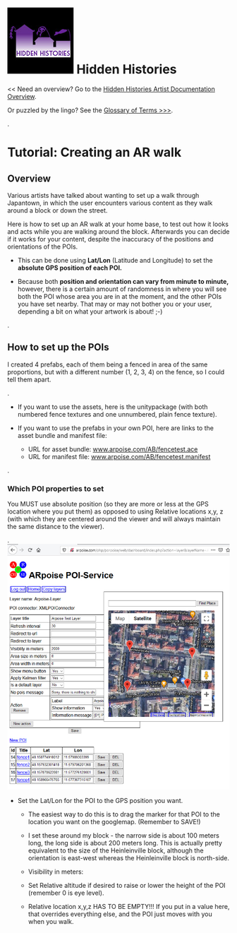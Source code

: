 
# ![Hidden Histories Logo](/images/hiddenhistories-logo.png) Hidden Histories 
<< Need an overview? Go to the [Hidden Histories Artist Documentation Overview](http://hiddenhistoriesjtown.org/documentation).

Or puzzled by the lingo? See the [Glossary of Terms >>>](https://github.com/Hidden-Histories/Public-Resources/blob/master/documentation/ARpoiseGlossary.md#-hidden-histories-artists).

.

# Tutorial: Creating an AR walk

## Overview

Various artists have talked about wanting to set up a walk through Japantown, in which the user encounters various content as they walk around a block or down the street.

Here is how to set up an AR walk at your home base, to test out how it looks and acts while you are walking around the block. Afterwards you can decide if it works for your content, despite the inaccuracy of the positions and orientations of the POIs.

- This can be done using **Lat/Lon** (Latitude and Longitude) to set the **absolute GPS position of each POI.**

- Because both **position and orientation can vary from minute to minute,** however, there is a certain amount of randomness in where you will see both the POI whose area you are in at the moment, and the other POIs you have set nearby. That may or may not bother you or your user, depending a bit on what your artwork is about! ;-)

.

## How to set up the POIs

I created 4 prefabs, each of them being a fenced in area of the same proportions, but with a different number (1, 2, 3, 4) on the fence, so I could tell them apart.

.


- If you want to use the assets, here is the unitypackage (with both numbered fence textures and one unnumbered, plain fence texture).

- If you want to use the prefabs in your own POI, here are links to the asset bundle and manifest file:
  - URL for asset bundle: www.arpoise.com/AB/fencetest.ace
  - URL for manifest file: www.arpoise.com/AB/fencetest.manifest

.
### Which POI properties to set

You MUST use absolute position (so they are more or less at the GPS location where you put them) as opposed to using Relative locations x,y, z (with which they are centered around the viewer and will always maintain the same distance to the viewer). 

.
![ARwalkExample_POIs-4Corners](images/ARwalkExample_POIs-4Corners.jpg)

- Set the Lat/Lon for the POI to the GPS position you want.
  - The easiest way to do this is to drag the marker for that POI to the location you want on the googlemap. (Remember to SAVE!)
  - I set these around my block - the narrow side is about 100 meters long, the long side is about 200 meters long. This is actually pretty equivalent to the size of the Heinleinville block, although the orientation is east-west whereas the Heinleinville block is north-side.
  - Visibility in meters:
  - Set Relative altitude if desired to raise or lower the height of the POI (remember 0 is eye level).

  - Relative location x,y,z HAS TO BE EMPTY!!! If you put in a value here, that overrides everything else, and the POI just moves with you when you walk.

